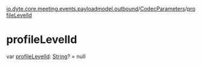 [io.dyte.core.meeting.events.payloadmodel.outbound](../index.md)/[CodecParameters](index.md)/[profileLevelId](profile-level-id.md)

# profileLevelId


var [profileLevelId](profile-level-id.md): [String](https://kotlinlang.org/api/latest/jvm/stdlib/kotlin/-string/index.html)? = null

